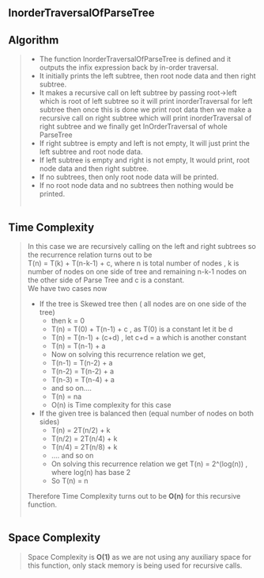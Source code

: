 ## InorderTraversalOfParseTree

## Algorithm

>
> -  The function InorderTraversalOfParseTree is defined and it outputs the infix expression back by in-order traversal.
> -  It initially prints the left subtree, then root node data and then right subtree.
> -  It makes a recursive call on left subtree by passing root->left which is root of left subtree so it will print inorderTraversal for left subtree then once this is done we print root data then we make a recursive call on right subtree which will print inorderTraversal of right subtree and we finally get InOrderTraversal of whole ParseTree
> -  If right subtree is empty and left is not empty, It will just print the left subtree and root node data.
> -  If left subtree is empty and right is not empty, It would print, root node data and then right subtree.
> -  If no subtrees, then only root node data will be printed.
> -  If no root node data and no subtrees then nothing would be printed.<br><br>

## Time Complexity
> In this case we are recursively calling on the left and right subtrees so the recurrence relation turns out to be<br>
> T(n) = T(k) + T(n-k-1) + c, where n is total number of nodes , k is number of nodes on one side of tree and remaining n-k-1 nodes on the other side of Parse Tree and c is a constant.<br>
> We have two cases now
> - If the tree is Skewed tree then ( all nodes are on one side of the tree)<br>
>   - then k = 0 <br>
>   - T(n) = T(0) + T(n-1) + c , as T(0) is a constant let it be d<br>
>   - T(n) = T(n-1) + (c+d) , let c+d = a which is another constant<br>
>   - T(n) = T(n-1) + a<br>
>   - Now on solving this recurrence relation we get,<br>
>   - T(n-1) = T(n-2) + a<br>
>   - T(n-2) = T(n-2) + a<br>
>   - T(n-3) = T(n-4) + a<br>
>   - and so on....<br>
>   - T(n) = na <br>
>   - O(n) is Time complexity for this case<br>
> - If the given tree is balanced then (equal number of nodes on both sides)<br>
>   - T(n) = 2T(n/2) + k <br>
>   - T(n/2) = 2T(n/4) + k <br>
>   - T(n/4) = 2T(n/8) + k <br>
>   - .... and so on <br>
>   - On solving this recurrence relation we get T(n) = 2^(log(n)) , where log(n) has base 2 <br>
>   - So T(n) = n <br>
>
> Therefore Time Complexity turns out to be <b>O(n)</b> for this recursive function.<br><br>

## Space Complexity
> Space Complexity is <b>O(1)</b> as we are not using any auxiliary space for this function, only stack memory is being used for recursive calls.